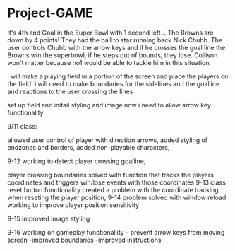 # Project-GAME

It's 4th and Goal in the Super Bowl with 1 second left... The Browns are down by 4 points! They had the ball to star running back Nick Chubb. The user controls Chubb with the arrow keys and if he crosses the goal line the Browns win the superbowl, if he steps out of bounds, they lose. Collison won't matter because no1 would be able to tackle him in this situation.

i will make a playing field in a portion of the screen and place the players on the field. i will need to make boundaries for the sidelines and the goalline and reactions to the user crossing the lines

set up field and initail styling and image  now i need to allow arrow key functionality

9/11 class:

allowed user control of player with direction arrows,
added styling of endzones and borders,
added non-playable characters,

9-12
working to detect player crossing goalline;

player crossing boundaries solved with function that tracks the players coordinates and triggers win/lose events with those coordinates
9-13 class
reset button functionality created a problem with the coordinate tracking when reseting the player position, 
9-14
problem solved with window reload
working to improve player position sensitivity

9-15
improved image styling

9-16
working on gameplay functionallity - prevent arrow keys from moving screen
-improved boundaries
-improved instructions

